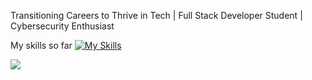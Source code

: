 Transitioning Careers to Thrive in Tech | Full Stack Developer Student | Cybersecurity Enthusiast

My skills so far
[![My Skills](https://skillicons.dev/icons?i=js,html,css,wasm)](https://skillicons.dev)
<!---
Fmoscovo/Fmoscovo is a ✨ special ✨ repository because its `README.md` (this file) appears on your GitHub profile.
You can click the Preview link to take a look at your changes.
--->
![](https://komarev.com/ghpvc/?username=Fmoscovo&style=flat-square&color=red&label=PROFILE+VIEWS)
